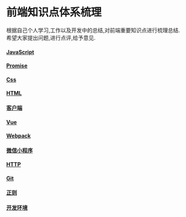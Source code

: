 
# 前端知识点体系梳理

   根据自己个人学习,工作以及开发中的总结,对前端重要知识点进行梳理总结.  
   希望大家提出问题,进行点评,给予意见.  


#### [JavaScript](/理论知识统计/javascript.md)
#### [Promise](/理论知识统计/Promise.md)
#### [Css](/理论知识统计/css.md)
#### [HTML](/理论知识统计/html.md)
#### [客户端](/理论知识统计/客户端.md)
#### [Vue](/理论知识统计/vue.md)
#### [Webpack](/理论知识统计/webpack.md)
#### [微信小程序](/理论知识统计/wxJSBridge.md)
#### [HTTP](/理论知识统计/http.md)
#### [Git](/理论知识统计/git.md)
#### [正则](/理论知识统计/正则.md)
#### [开发环境](/理论知识统计/开发环境.md)


